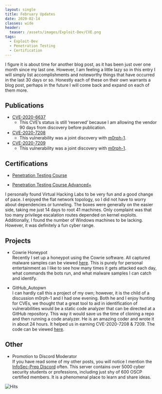 ```yaml
---
layout: single
title: February Updates
date: 2020-02-14
classes: wide
header:
  teaser: /assets/images/Exploit-Dev/CVE.png
tags:
  - Exploit-Dev
  - Penetration Testing
  - Certification
---
```


I figure it is about time for another blog post, as it has been just over one month since my last one. However, I am feeling a little lazy so in this entry I will simply list accomplishments and noteworthy things that have occurred in the last 30 days or so. Honestly each of these on their own warrants a blog post, perhaps in the future I will come back and expand on each of them more.   

## Publications  
- [CVE-2020-6637](https://cve.mitre.org/cgi-bin/cvename.cgi?name=CVE-2020-6637)
	* This CVE’s status is still ‘reserved’ because I am allowing the vendor 90 days from discovery before publication.
- [CVE-2020-7208](https://cve.mitre.org/cgi-bin/cvename.cgi?name=CVE-2020-7208)
	* This vulnerability was a joint discovery with [m0rph-1](https://github.com/m0rph-1).
- [CVE-2020-7209](https://cve.mitre.org/cgi-bin/cvename.cgi?name=CVE-2020-7209)
	* This vulnerability was a joint discovery with [m0rph-1](https://github.com/m0rph-1).

## Certifications  
- [Penetration Testing Course](https://www.virtualhackinglabs.com/?courses=penetration-testing)

- [Penetration Testing Course Advanced+](https://www.virtualhackinglabs.com/?courses=penetration-testing)

I personally found Virtual Hacking Labs to be very fun and a good change of pace. I enjoyed the flat network topology, so I did not have to worry about dependencies or tunneling. The boxes were generally on the easier side, taking me just 14 days to root 41 machines. Only complaint was that too many privilege escalation routes depended on kernel exploits. Additionally, I found the number of Windows machines to be lacking. However, it was definitely a fun cyber range.  

## Projects  

- Cowrie Honeypot   
Recently I set up a honeypot using the Cowrie software. All captured malware samples can be viewed [here](https://github.com/cinzinga/HoneypotStuff/tree/master/Samples). This is purely for personal entertainment as I like to see how many times it gets attacked each day, what commands the bots run, and what malware samples I can catch and identify. 

- GitHub_Autopwn  
I can hardly call this a project of my own; however, it is the child of a discussion m0rph-1 and I had one evening. Both he and I enjoy hunting for CVEs, we thought that a great tool to aid in identification of vulnerabilities would be a static code analyzer that can be directed at a GitHub repository. This way it would save us the time of cloning a repo and then running a code analyzer. He is an amazing coder and wrote it in about 24 hours. It helped us in earning CVE-2020-7208 & 7209. The code can be viewed [here](https://github.com/m0rph-1/github_autopwn).

## Other   

- Promotion to Discord Moderator   
If you have read some of my other posts, you will notice I mention the [InfoSec-Prep Discord](https://discord.gg/TyZpfAs) often. This server contains over 5000 cyber security students or professions, including just shy of 600 OSCP certified members. It is a phenomenal place to learn and share ideas.   




![Hits](https://hitcounter.pythonanywhere.com/count/tag.svg?url=https%3A%2F%2Fcinzinga.github.io%2FFebruary-Updates%2F)